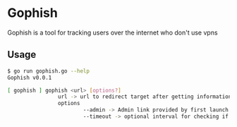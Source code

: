 # Gophish

Gophish is a tool for tracking users over the internet who don't use vpns

## Usage

```bash
$ go run gophish.go --help
Gophish v0.0.1

[ gophish ] gophish <url> [options?]
                url -> url to redirect target after getting information (url should not start with http:// )
                options
                        --admin -> Admin link provided by first launch to continue (url not needed)
                        --timeout -> optional interval for checking if the linked was clicked
```